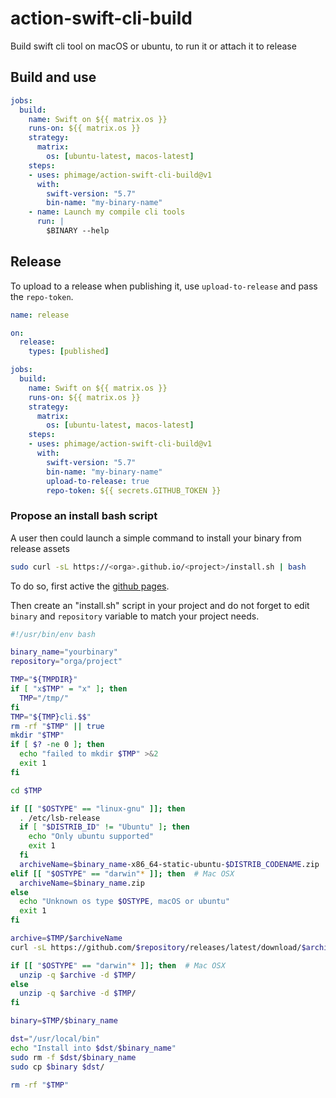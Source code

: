 # action-swift-cli-build

Build swift cli tool on macOS or ubuntu, to run it or attach it to release

## Build and use

```yaml
jobs:
  build:
    name: Swift on ${{ matrix.os }}
    runs-on: ${{ matrix.os }}
    strategy:
      matrix:
        os: [ubuntu-latest, macos-latest]
    steps:
    - uses: phimage/action-swift-cli-build@v1
      with:
        swift-version: "5.7"
        bin-name: "my-binary-name"
    - name: Launch my compile cli tools
      run: |
        $BINARY --help
```

## Release

To upload to a release when publishing it, use `upload-to-release` and pass the `repo-token`.

```yaml
name: release

on: 
  release:
    types: [published]

jobs:
  build:
    name: Swift on ${{ matrix.os }}
    runs-on: ${{ matrix.os }}
    strategy:
      matrix:
        os: [ubuntu-latest, macos-latest]
    steps:
    - uses: phimage/action-swift-cli-build@v1
      with:
        swift-version: "5.7"
        bin-name: "my-binary-name"
        upload-to-release: true
        repo-token: ${{ secrets.GITHUB_TOKEN }}
```

### Propose an install bash script

A user then could launch a simple command to install your binary from release assets

```bash
sudo curl -sL https://<orga>.github.io/<project>/install.sh | bash
```

To do so, first active the [github pages](https://docs.github.com/en/pages/getting-started-with-github-pages/about-github-pages).

Then create an "install.sh" script in your project and do not forget to edit `binary` and `repository` variable to match your project needs.

```bash
#!/usr/bin/env bash

binary_name="yourbinary"
repository="orga/project"

TMP="${TMPDIR}"
if [ "x$TMP" = "x" ]; then
  TMP="/tmp/"
fi
TMP="${TMP}cli.$$"
rm -rf "$TMP" || true
mkdir "$TMP"
if [ $? -ne 0 ]; then
  echo "failed to mkdir $TMP" >&2
  exit 1
fi

cd $TMP

if [[ "$OSTYPE" == "linux-gnu" ]]; then
  . /etc/lsb-release
  if [ "$DISTRIB_ID" != "Ubuntu" ]; then
    echo "Only ubuntu supported"
    exit 1
  fi
  archiveName=$binary_name-x86_64-static-ubuntu-$DISTRIB_CODENAME.zip
elif [[ "$OSTYPE" == "darwin"* ]]; then  # Mac OSX
  archiveName=$binary_name.zip
else
  echo "Unknown os type $OSTYPE, macOS or ubuntu"
  exit 1
fi

archive=$TMP/$archiveName
curl -sL https://github.com/$repository/releases/latest/download/$archiveName -o $archive

if [[ "$OSTYPE" == "darwin"* ]]; then  # Mac OSX
  unzip -q $archive -d $TMP/
else
  unzip -q $archive -d $TMP/
fi

binary=$TMP/$binary_name 

dst="/usr/local/bin"
echo "Install into $dst/$binary_name"
sudo rm -f $dst/$binary_name
sudo cp $binary $dst/

rm -rf "$TMP"
```
